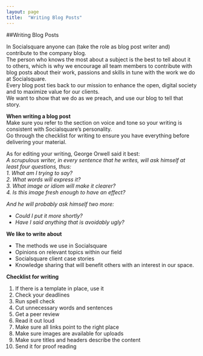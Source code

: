 ```yaml
---
layout: page
title:  "Writing Blog Posts"
---
```


##Writing Blog Posts

In Socialsquare anyone can (take the role as blog post writer and) contribute to the company blog.  
The person who knows the most about a subject is the best to tell about it to others, which is why we encourage all team members to contribute with blog posts about their work, passions and skills in tune with the work we do at Socialsquare.  
Every blog post ties back to our mission to enhance the open, digital society and to maximize value for our clients.  
We want to show that we do as we preach, and use our blog to tell that story. 

**When writing a blog post**  
Make sure you refer to the section on voice and tone so your writing is consistent with Socialsquare’s personality.   
Go through the checklist for writing to ensure you have everything before delivering your material. 

As for editing your writing, George Orwell said it best:  
_A scrupulous writer, in every sentence that he writes, will ask himself at least four questions, thus:_  
_1. What am I trying to say?_  
_2. What words will express it?_  
_3. What image or idiom will make it clearer?_  
_4. Is this image fresh enough to have an effect?_  

_And he will probably ask himself two more:_  
* *Could I put it more shortly?*   
* *Have I said anything that is avoidably ugly?*  

**We like to write about**  
* The methods we use in Socialsquare  
* Opinions on relevant topics within our field  
* Socialsquare client case stories  
* Knowledge sharing that will benefit others with an interest in our space.   

**Checklist for writing**  
1. If there is a template in place, use it  
2. Check your deadlines  
3. Run spell check  
4. Cut unnecessary words and sentences  
5. Get a peer review  
6. Read it out loud  
7. Make sure all links point to the right place  
8. Make sure images are available for uploads  
9. Make sure titles and headers describe the content  
10. Send it for proof reading  
